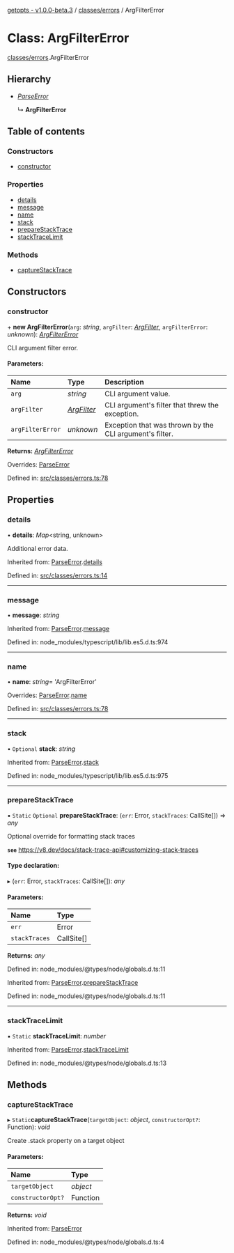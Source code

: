 [getopts - v1.0.0-beta.3](../README.md) / [classes/errors](../modules/classes_errors.md) / ArgFilterError

# Class: ArgFilterError

[classes/errors](../modules/classes_errors.md).ArgFilterError

## Hierarchy

- [_ParseError_](classes_errors.parseerror.md)

  ↳ **ArgFilterError**

## Table of contents

### Constructors

- [constructor](classes_errors.argfiltererror.md#constructor)

### Properties

- [details](classes_errors.argfiltererror.md#details)
- [message](classes_errors.argfiltererror.md#message)
- [name](classes_errors.argfiltererror.md#name)
- [stack](classes_errors.argfiltererror.md#stack)
- [prepareStackTrace](classes_errors.argfiltererror.md#preparestacktrace)
- [stackTraceLimit](classes_errors.argfiltererror.md#stacktracelimit)

### Methods

- [captureStackTrace](classes_errors.argfiltererror.md#capturestacktrace)

## Constructors

### constructor

\+ **new ArgFilterError**(`arg`: _string_, `argFilter`: [_ArgFilter_](../interfaces/interfaces_schema.argfilter.md), `argFilterError`: _unknown_): [_ArgFilterError_](classes_errors.argfiltererror.md)

CLI argument filter error.

#### Parameters:

| Name             | Type                                                        | Description                                             |
| :--------------- | :---------------------------------------------------------- | :------------------------------------------------------ |
| `arg`            | _string_                                                    | CLI argument value.                                     |
| `argFilter`      | [_ArgFilter_](../interfaces/interfaces_schema.argfilter.md) | CLI argument's filter that threw the exception.         |
| `argFilterError` | _unknown_                                                   | Exception that was thrown by the CLI argument's filter. |

**Returns:** [_ArgFilterError_](classes_errors.argfiltererror.md)

Overrides: [ParseError](classes_errors.parseerror.md)

Defined in: [src/classes/errors.ts:78](https://github.com/prasadrajandran/node-getopts/blob/11bb392/src/classes/errors.ts#L78)

## Properties

### details

• **details**: _Map_<string, unknown\>

Additional error data.

Inherited from: [ParseError](classes_errors.parseerror.md).[details](classes_errors.parseerror.md#details)

Defined in: [src/classes/errors.ts:14](https://github.com/prasadrajandran/node-getopts/blob/11bb392/src/classes/errors.ts#L14)

---

### message

• **message**: _string_

Inherited from: [ParseError](classes_errors.parseerror.md).[message](classes_errors.parseerror.md#message)

Defined in: node_modules/typescript/lib/lib.es5.d.ts:974

---

### name

• **name**: _string_= 'ArgFilterError'

Overrides: [ParseError](classes_errors.parseerror.md).[name](classes_errors.parseerror.md#name)

Defined in: [src/classes/errors.ts:78](https://github.com/prasadrajandran/node-getopts/blob/11bb392/src/classes/errors.ts#L78)

---

### stack

• `Optional` **stack**: _string_

Inherited from: [ParseError](classes_errors.parseerror.md).[stack](classes_errors.parseerror.md#stack)

Defined in: node_modules/typescript/lib/lib.es5.d.ts:975

---

### prepareStackTrace

▪ `Static` `Optional` **prepareStackTrace**: (`err`: Error, `stackTraces`: CallSite[]) => _any_

Optional override for formatting stack traces

**`see`** https://v8.dev/docs/stack-trace-api#customizing-stack-traces

#### Type declaration:

▸ (`err`: Error, `stackTraces`: CallSite[]): _any_

#### Parameters:

| Name          | Type       |
| :------------ | :--------- |
| `err`         | Error      |
| `stackTraces` | CallSite[] |

**Returns:** _any_

Defined in: node_modules/@types/node/globals.d.ts:11

Inherited from: [ParseError](classes_errors.parseerror.md).[prepareStackTrace](classes_errors.parseerror.md#preparestacktrace)

Defined in: node_modules/@types/node/globals.d.ts:11

---

### stackTraceLimit

▪ `Static` **stackTraceLimit**: _number_

Inherited from: [ParseError](classes_errors.parseerror.md).[stackTraceLimit](classes_errors.parseerror.md#stacktracelimit)

Defined in: node_modules/@types/node/globals.d.ts:13

## Methods

### captureStackTrace

▸ `Static`**captureStackTrace**(`targetObject`: _object_, `constructorOpt?`: Function): _void_

Create .stack property on a target object

#### Parameters:

| Name              | Type     |
| :---------------- | :------- |
| `targetObject`    | _object_ |
| `constructorOpt?` | Function |

**Returns:** _void_

Inherited from: [ParseError](classes_errors.parseerror.md)

Defined in: node_modules/@types/node/globals.d.ts:4
